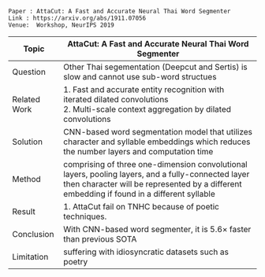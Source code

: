 
```
Paper : AttaCut: A Fast and Accurate Neural Thai Word Segmenter
Link : https://arxiv.org/abs/1911.07056
Venue:  Workshop, NeurIPS 2019
```

| Topic        | AttaCut: A Fast and Accurate Neural Thai Word Segmenter |
|--------------|---------------------------------------------------------|
| Question     | Other Thai segementation (Deepcut and Sertis) is slow and cannot use sub-word structues|
| Related Work | 1. Fast and accurate entity recognition with iterated dilated convolutions<br> 2. Multi-scale context aggregation by dilated convolutions|
| Solution     | CNN-based word segmentation model that utilizes character and syllable embeddings which reduces the number layers and computation time|
| Method       | comprising of three one-dimension convolutional layers, pooling layers, and a fully-connected layer then character will be represented by a different embedding if found in a different syllable| 
| Result       | 1. AttaCut fail on TNHC because of poetic techniques.</br>|
| Conclusion   | With CNN-based word segmenter, it is 5.6× faster than previous SOTA|
| Limitation   | suffering with idiosyncratic datasets such as poetry|
